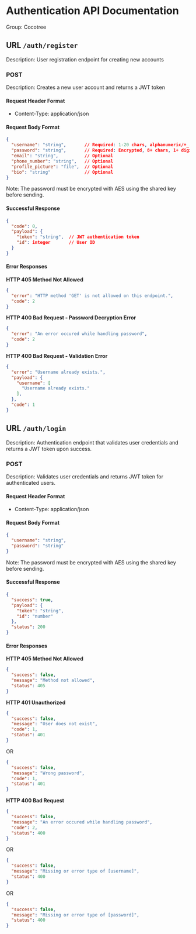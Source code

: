 # Authentication API Documentation

Group: Cocotree

## URL `/auth/register`

Description: User registration endpoint for creating new accounts

### POST

Description: Creates a new user account and returns a JWT token

#### Request Header Format
- Content-Type: application/json

#### Request Body Format
```json
{
  "username": "string",       // Required: 1-20 chars, alphanumeric/+_.-
  "password": "string",       // Required: Encrypted, 8+ chars, 1+ digit, 1+ uppercase
  "email": "string",          // Optional
  "phone_number": "string",   // Optional
  "profile_picture": "file",  // Optional
  "bio": "string"             // Optional
}
```
Note: The password must be encrypted with AES using the shared key before sending.

#### Successful Response
```json
{
  "code": 0,
  "payload": {
    "token": "string",  // JWT authentication token
    "id": integer       // User ID
  }
}
```

#### Error Responses

**HTTP 405 Method Not Allowed**
```json
{
  "error": "HTTP method 'GET' is not allowed on this endpoint.",
  "code": 2
}
```

**HTTP 400 Bad Request - Password Decryption Error**
```json
{
  "error": "An error occured while handling password",
  "code": 2
}
```

**HTTP 400 Bad Request - Validation Error**
```json
{
  "error": "Username already exists.",
  "payload": {
    "username": [
      "Username already exists."
    ],
  },
  "code": 1
}
```

## URL `/auth/login`

Description: Authentication endpoint that validates user credentials and returns a JWT token upon success.

### POST

Description: Validates user credentials and returns JWT token for authenticated users.

#### Request Header Format
- Content-Type: application/json

#### Request Body Format
```json
{
  "username": "string",
  "password": "string"
}
```
Note: The password must be encrypted with AES using the shared key before sending.

#### Successful Response
```json
{
  "success": true,
  "payload": {
    "token": "string",
    "id": "number"
  },
  "status": 200
}
```

#### Error Responses

**HTTP 405 Method Not Allowed**
```json
{
  "success": false,
  "message": "Method not allowed",
  "status": 405
}
```

**HTTP 401 Unauthorized**
```json
{
  "success": false,
  "message": "User does not exist",
  "code": 1,
  "status": 401
}
```

OR

```json
{
  "success": false,
  "message": "Wrong password",
  "code": 1,
  "status": 401
}
```

**HTTP 400 Bad Request**
```json
{
  "success": false,
  "message": "An error occured while handling password",
  "code": 2,
  "status": 400
}
```

OR

```json
{
  "success": false,
  "message": "Missing or error type of [username]",
  "status": 400
}
```

OR

```json
{
  "success": false,
  "message": "Missing or error type of [password]",
  "status": 400
}
```

